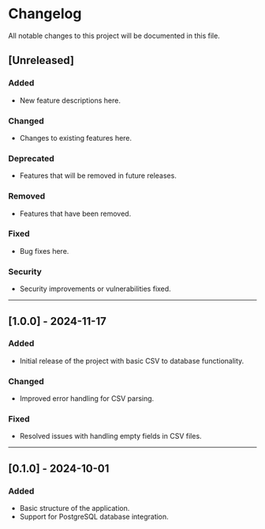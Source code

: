 # Changelog

All notable changes to this project will be documented in this file.

## [Unreleased]
### Added
- New feature descriptions here.

### Changed
- Changes to existing features here.

### Deprecated
- Features that will be removed in future releases.

### Removed
- Features that have been removed.

### Fixed
- Bug fixes here.

### Security
- Security improvements or vulnerabilities fixed.

---

## [1.0.0] - 2024-11-17
### Added
- Initial release of the project with basic CSV to database functionality.

### Changed
- Improved error handling for CSV parsing.

### Fixed
- Resolved issues with handling empty fields in CSV files.

---

## [0.1.0] - 2024-10-01
### Added
- Basic structure of the application.
- Support for PostgreSQL database integration.